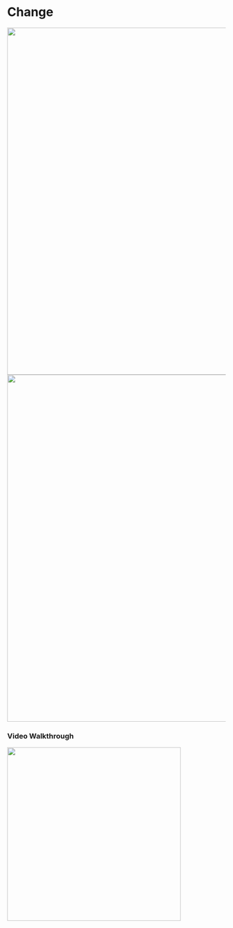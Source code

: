 # Change

<img src="https://imgur.com/QWLGOPA.jpg" width=800><br>
<img src="https://imgur.com/t82cBNc.jpg" width=800><br>

### Video Walkthrough

<img src="https://imgur.com/XR6h7PX.gif" height=400>
